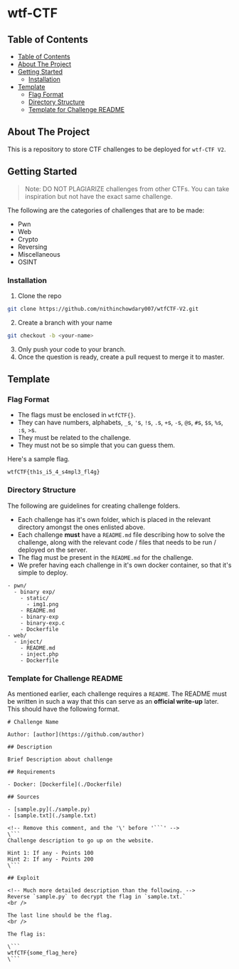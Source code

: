 # wtf-CTF

<!-- TABLE OF CONTENTS -->
## Table of Contents

- [Table of Contents](#table-of-contents)
- [About The Project](#about-the-project)
- [Getting Started](#getting-started)
  - [Installation](#installation)
- [Template](#template)
  - [Flag Format](#flag-format)
  - [Directory Structure](#directory-structure)
  - [Template for Challenge README](#template-for-challenge-readme)



<!-- ABOUT THE PROJECT -->
## About The Project

This is a repository to store CTF challenges to be deployed for `wtf-CTF V2`.

<!-- GETTING STARTED -->
## Getting Started

> Note: DO NOT PLAGIARIZE challenges from other CTFs. You can take inspiration but not have the exact same challenge.

The following are the categories of challenges that are to be made:

- Pwn
- Web
- Crypto
- Reversing
- Miscellaneous
- OSINT

### Installation

1. Clone the repo
```sh
git clone https://github.com/nithinchowdary007/wtfCTF-V2.git
```
2. Create a branch with your name
```sh
git checkout -b <your-name>
```
3. Only push your code to your branch.
4. Once the question is ready, create a pull request to merge it to master.

## Template

### Flag Format

- The flags must be enclosed in `wtfCTF{}`.
- They can have numbers, alphabets, `_`s, `'`s, `!`s, `.`s, `+`s, `-`s, `@`s, `#`s, `$`s, `%`s, `:`s, `>`s.
- They must be related to the challenge.
- They must not be so simple that you can guess them.

Here's a sample flag.

```
wtfCTF{th1s_i5_4_s4mpl3_fl4g}
```

### Directory Structure

The following are guidelines for creating challenge folders.

- Each challenge has it's own folder, which is placed in the relevant directory amongst the ones enlisted above.
- Each challenge **must** have a `README.md` file describing how to solve the challenge, along with the relevant code / files that needs to be run / deployed on the server.
- The flag must be present in the `README.md` for the challenge.
- We prefer having each challenge in it's own docker container, so that it's simple to deploy.

```
- pwn/
  - binary exp/
    - static/
      - img1.png
    - README.md
    - binary-exp
    - binary-exp.c
    - Dockerfile
- web/
  - inject/
    - README.md
    - inject.php
    - Dockerfile
```



### Template for Challenge README

As mentioned earlier, each challenge requires a `README`. The README must be written in such a way that this can serve as an **official write-up** later. This should have the following format.

```
# Challenge Name

Author: [author](https://github.com/author)

## Description

Brief Description about challenge

## Requirements

- Docker: [Dockerfile](./Dockerfile)

## Sources

- [sample.py](./sample.py)
- [sample.txt](./sample.txt)

<!-- Remove this comment, and the '\' before '```' -->
\```
Challenge description to go up on the website.

Hint 1: If any - Points 100
Hint 2: If any - Points 200
\```

## Exploit

<!-- Much more detailed description than the following. -->
Reverse `sample.py` to decrypt the flag in `sample.txt.`
<br />

The last line should be the flag.
<br />

The flag is:

\```
wtfCTF{some_flag_here}
\```
```
